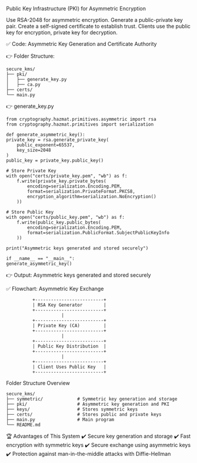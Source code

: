 Public Key Infrastructure (PKI) for Asymmetric Encryption


Use RSA-2048 for asymmetric encryption.
Generate a public-private key pair.
Create a self-signed certificate to establish trust.
Clients use the public key for encryption, private key for decryption.

✅ Code: Asymmetric Key Generation and Certificate Authority

👉 Folder Structure:


    secure_kms/
    ├── pki/
    │   ├── generate_key.py
    │   ├── ca.py
    ├── certs/
    └── main.py

👉 generate_key.py


    from cryptography.hazmat.primitives.asymmetric import rsa
    from cryptography.hazmat.primitives import serialization

    def generate_asymmetric_key():
    private_key = rsa.generate_private_key(
        public_exponent=65537,
        key_size=2048
    )
    public_key = private_key.public_key()

    # Store Private Key
    with open("certs/private_key.pem", "wb") as f:
        f.write(private_key.private_bytes(
            encoding=serialization.Encoding.PEM,
            format=serialization.PrivateFormat.PKCS8,
            encryption_algorithm=serialization.NoEncryption()
        ))

    # Store Public Key
    with open("certs/public_key.pem", "wb") as f:
        f.write(public_key.public_bytes(
            encoding=serialization.Encoding.PEM,
            format=serialization.PublicFormat.SubjectPublicKeyInfo
        ))

    print("Asymmetric keys generated and stored securely")

    if __name__ == "__main__":
    generate_asymmetric_key()

👉 Output:
Asymmetric keys generated and stored securely

✅ Flowchart: Asymmetric Key Exchange

              +--------------------------+
              | RSA Key Generator        |
              +--------------------------+
                         |
              +--------------------------+
              | Private Key (CA)         |
              +--------------------------+
                         |
              +--------------------------+
              | Public Key Distribution  |
              +--------------------------+
                         |
              +--------------------------+
              | Client Uses Public Key   |
              +--------------------------+



Folder Structure Overview

    secure_kms/
    ├── symmetric/             # Symmetric key generation and storage
    ├── pki/                   # Asymmetric key generation and PKI
    ├── keys/                  # Stores symmetric keys
    ├── certs/                 # Stores public and private keys
    ├── main.py                # Main program
    └── README.md


🏆 Advantages of This System
✔️ Secure key generation and storage
✔️ Fast encryption with symmetric keys
✔️ Secure exchange using asymmetric keys
✔️ Protection against man-in-the-middle attacks with Diffie-Hellman



